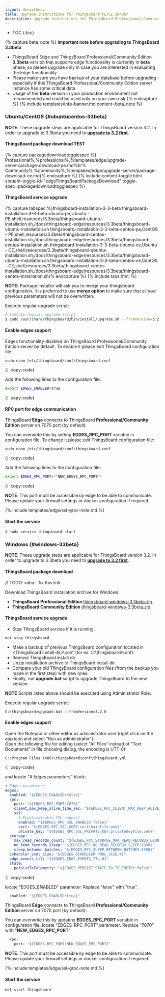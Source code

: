 ```yaml
---
layout: docwithnav
title: Upgrade instructions for ThingsBoard PE/CE server
description: Upgrade instructions for ThingsBoard Professional/Community Edition server
---
```


* TOC
{:toc}

{% capture beta_note %}
**Important note before upgrading to ThingsBoard 3.3beta**
 - ThingsBoard Edge and ThingsBoard Professional/Community Edition **3.3beta** version that supports edge functionality is currently in **beta** phase, so please upgrade only in case you are interested in evaluating the Edge functionality
 - Please make sure you have backup of your database before upgrading - especially if this ThingsBoard Professional/Community Edition server instance has some critical data
 - Usage of the **beta** version in your production environment not recommended and could be used only on your own risk
{% endcapture %}
{% include templates/info-banner.md content=beta_note %}

### Ubuntu/CentOS {#ubuntucentos-33beta}

**NOTE**: These upgrade steps are applicable for ThingsBoard version 3.2. In order to upgrade to 3.3beta you need to [**upgrade to 3.2 first**](/docs/user-guide/install/upgrade-instructions/#ubuntucentos-32).

[//]: <> ( deaflynx - fix this )
#### ThingsBoard package download TEST

{% capture packagedownloadtogglespec %}
Professional%,%professional%,%templates/edge/upgrade-server/package-download-pe.md%br%
Community%,%community%,%templates/edge/upgrade-server/package-download-ce.md{% endcapture %}
{% include content-toggle.html content-toggle-id="edgeThingsBoardPackageDownload" toggle-spec=packagedownloadtogglespec %}

<!--
#### ThingsBoard package download

{% capture tabspec %}thingsboard-download-3-3-beta
thingsboard-download-3-3-beta-ubuntu-pe,Ubuntu - PE,shell,resources/3.3beta/thingsboard-ubuntu-download.sh,/docs/thingsboard-edge/resources/3.3beta/thingsboard-ubuntu-download.sh
thingsboard-download-3-3-beta-centos-pe,CentOS - PE,shell,resources/3.3beta/thingsboard-centos-download.sh,/docs/thingsboard-edge/resources/3.3beta/thingsboard-centos-download.sh
thingsboard-download-3-3-beta-ubuntu-ce,Ubuntu - CE,shell,resources/3.3beta/thingsboard-ubuntu-download.sh,/docs/thingsboard-edge/resources/3.3beta/thingsboard-ubuntu-download.sh
thingsboard-download-3-3-beta-centos-ce,CentOS - CE,shell,resources/3.3beta/thingsboard-centos-download.sh,/docs/thingsboard-edge/resources/3.3beta/thingsboard-centos-download.sh{% endcapture %}  
{% include tabs.html %}
 -->

[//]: <> ( deaflynx - fix this )
#### ThingsBoard service upgrade

{% capture tabspec %}thingsboard-installation-3-3-beta
thingsboard-installation-3-3-beta-ubuntu-pe,Ubuntu - PE,shell,resources/3.3beta/thingsboard-ubuntu-installation.sh,/docs/thingsboard-edge/resources/3.3beta/thingsboard-ubuntu-installation.sh
thingsboard-installation-3-3-beta-centos-pe,CentOS - PE,shell,resources/3.3beta/thingsboard-centos-installation.sh,/docs/thingsboard-edge/resources/3.3beta/thingsboard-centos-installation.sh
thingsboard-installation-3-3-beta-ubuntu-ce,Ubuntu - CE,shell,resources/3.3beta/thingsboard-ubuntu-installation.sh,/docs/thingsboard-edge/resources/3.3beta/thingsboard-ubuntu-installation.sh
thingsboard-installation-3-3-beta-centos-ce,CentOS - CE,shell,resources/3.3beta/thingsboard-centos-installation.sh,/docs/thingsboard-edge/resources/3.3beta/thingsboard-centos-installation.sh{% endcapture %} 
{% include tabs.html %}

**NOTE:** Package installer will ask you to merge your thingsboard configuration. It is preferred to use **merge option** to make sure that all your previous parameters will not be overwritten.  

Execute regular upgrade script:

```bash
# Execute regular upgrade script
$ sudo /usr/share/thingsboard/bin/install/upgrade.sh --fromVersion=3.2.0
```

#### Enable edges support 

Edges functionality disabled on ThingsBoard Professional/Community Edition server by default. 
To enable it please edit ThingsBoard configuration file:

```text
sudo nano /etc/thingsboard/conf/thingsboard.conf
```
{: .copy-code}

Add the following lines to the configuration file:

```bash
export EDGES_ENABLED=true
```
{: .copy-code}

#### RPC port for edge communication

ThingsBoard **Edge** connects to ThingsBoard **Professional/Community Edition** server on 7070 port (by default).

You can overwrite this by setting **EDGES_RPC_PORT** variable in configuration file.
To change it please edit ThingsBoard configuration file:

```text
sudo nano /etc/thingsboard/conf/thingsboard.conf
```
{: .copy-code}

Add the following lines to the configuration file:

```bash
export EDGES_RPC_PORT=**NEW_EDGES_RPC_PORT**
```
{: .copy-code}

**NOTE**: This port must be accessible by edge to be able to communicate. Please update your firewall settings or docker configuration if required.

{% include templates/edge/ssl-grpc-note.md %}

#### Start the service

```bash
$ sudo service thingsboard start
```

### Windows {#windows-33beta}

**NOTE**: These upgrade steps are applicable for ThingsBoard version 3.2. In order to upgrade to 3.3beta you need to [**upgrade to 3.2 first**](/docs/user-guide/install/upgrade-instructions/#windows-32).

#### ThingsBoard package download

// TODO: voba - fix this link

Download ThingsBoard installation archive for Windows: 
* **ThingsBoard Professional Edition** [thingsboard-windows-3.3beta.zip](https://github.com/thingsboard/thingsboard/releases/download/v3.3beta/thingsboard-windows-3.3beta.zip).
* **ThingsBoard Community Edition** [thingsboard-windows-3.3beta.zip](https://github.com/thingsboard/thingsboard/releases/download/v3.3beta/thingsboard-windows-3.3beta.zip).

#### ThingsBoard service upgrade

* Stop ThingsBoard service if it is running.
 
```text
net stop thingsboard
```

* Make a backup of previous ThingsBoard configuration located in \<ThingsBoard install dir\>\conf (for ex. C:\thingsboard\conf).
* Remove ThingsBoard install dir.
* Unzip installation archive to ThingsBoard install dir.
* Compare your old ThingsBoard configuration files (from the backup you made in the first step) with new ones.
* Finally, run **upgrade.bat** script to upgrade ThingsBoard to the new version.

**NOTE** Scripts listed above should be executed using Administrator Role.

Execute regular upgrade script:

```text
C:\thingsboard>upgrade.bat --fromVersion=3.2.0
```

#### Enable edges support 

Open the Notepad or other editor as administrator user (right click on the app icon and select "Run as administrator").  
Open the following file for editing (select "All Files" instead of "Text Documents" in file choosing dialog, the encoding is UTF-8):

```text 
C:\Program Files (x86)\thingsboard\conf\thingsboard.yml
``` 
{: .copy-code}


and locate "# Edges parameters" block:

```yml
# Edges parameters
edges:
  enabled: "${EDGES_ENABLED:false}"
  rpc:
    port: "${EDGES_RPC_PORT:7070}"
    client_max_keep_alive_time_sec: "${EDGES_RPC_CLIENT_MAX_KEEP_ALIVE_TIME_SEC:300}"
    ssl:
      # Enable/disable SSL support
      enabled: "${EDGES_RPC_SSL_ENABLED:false}"
      cert: "${EDGES_RPC_SSL_CERT:certChainFile.pem}"
      private_key: "${EDGES_RPC_SSL_PRIVATE_KEY:privateKeyFile.pem}"
  storage:
    max_read_records_count: "${EDGES_RPC_STORAGE_MAX_READ_RECORDS_COUNT:50}"
    no_read_records_sleep: "${EDGES_RPC_NO_READ_RECORDS_SLEEP:1000}"
    sleep_between_batches: "${EDGES_RPC_SLEEP_BETWEEN_BATCHES:1000}"
  scheduler_pool_size: "${EDGES_SCHEDULER_POOL_SIZE:4}"
  edge_events_ttl: "${EDGES_EDGE_EVENTS_TTL:0}"
  state:
    persistToTelemetry: "${EDGES_PERSIST_STATE_TO_TELEMETRY:false}"
``` 
{: .copy-code}

locate "EDGES_ENABLED" parameter. Replace "false" with "true".

```yml
  enabled: "${EDGES_ENABLED:true}"
```

ThingsBoard **Edge** connects to ThingsBoard **Professional/Community Edition** server on 7070 port (by default).

You can overwrite this by updating **EDGES_RPC_PORT** variable in configuration file.
locate "EDGES_RPC_PORT" parameter. Replace "7070" with "**NEW_EDGES_RPC_PORT**".

```yml
  rpc:
    port: "${EDGES_RPC_PORT:NEW_EDGES_RPC_PORT}"
```

**NOTE**: This port must be accessible by edge to be able to communicate. Please update your firewall settings or docker configuration if required.

{% include templates/edge/ssl-grpc-note.md %}

#### Start the service

```text
net start thingsboard
```
